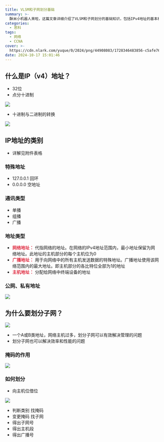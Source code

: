 ```yaml
---
title: VLSM和子网划分基础
summary: >-
  酥米小机器人来啦，这篇文章详细介绍了VLSM和子网划分的基础知识，包括IPv4地址的基本概念如32位二进制表示、点分十进制格式以及二进制与十进制转换；接着阐述了IP地址的五类网络系统、特殊地址如127.0.0.1回环地址和0.0.0.0空地址；覆盖了单播、组播、广播三种通讯类型，并解释了网络地址用于标识网络、广播地址用于向整个网络发送数据、主机地址分配给终端设备的定义；还简要提及了公网与私有地址的区别；然后解释了划分子网的必要原因，如解决A或B类网络主机过多导致的管理问题和性能优化；深入探讨了子网掩码的作用是区分网络号与主机号；并指导了划分子网的步骤，包括向主机位借位、根据地址类别确定掩码、修改掩码找到子网、计算子网号、主机段范围和广播地址；通过这些内容，读者能够掌握子网划分技巧，提升网络设计的效率和可管理性
categories:
  - 思科
tags:
  - 网络
  - CCNA
cover: >-
  https://cdn.nlark.com/yuque/0/2024/png/44908083/1728346483856-c5afe761-4939-4551-9121-403cde372526.png
date: 2024-10-17 15:01:46
---
```


<meta name="referrer" content="no-referrer" />

## 什么是IP（v4）地址？
+ 32位
+ 点分十进制

![](https://cdn.nlark.com/yuque/0/2024/png/44908083/1728346483856-c5afe761-4939-4551-9121-403cde372526.png)

+ 十进制与二进制的转换

![](https://cdn.nlark.com/yuque/0/2024/png/44908083/1728346736794-9facc6d2-b099-4632-ba63-1fff0cc06538.png)

## IP地址的类别
+ 详解见附件表格

### 特殊地址
+ 127.0.0.1 回环
+ 0.0.0.0 空地址

### 通讯类型
+ 单播
+ 组播
+ 广播

### 地址类型
+ **<font style="color:#DF2A3F;">网络地址：</font>** 代指网络的地址。在网络的IPv4地址范围内，最小地址保留为网络地址。此地址的主机部分的每个主机位为0
+ **<font style="color:#DF2A3F;">广播地址：</font>** 用于向网络中的所有主机发送数据的特殊地址。广播地址使用该网络范围内的最大地址。即主机部分的各比特位全部为1的地址
+ **<font style="color:#DF2A3F;">主机地址：</font>** 分配给网络中终端设备的地址

### 公网、私有地址
![](https://cdn.nlark.com/yuque/0/2024/png/44908083/1728351711647-589eb4fc-6491-4c49-a018-a5f006366124.png)

## 为什么要划分子网？
![](https://cdn.nlark.com/yuque/0/2024/png/44908083/1728348829408-7687d102-2ca3-4736-9b17-d553c72c65df.png)

+ 一个A或B类地址，网络主机过多，划分子网可以有效解决管理的问题
+ 划分子网也可以解决效率和性能的问题

### 掩码的作用
![](https://cdn.nlark.com/yuque/0/2024/png/44908083/1728349082195-118bf88e-93f0-4dba-9d1b-32d81556acea.png)

### 如何划分
+ 向主机位借位

![](https://cdn.nlark.com/yuque/0/2024/png/44908083/1728349853356-7a427b0e-819e-4cf5-9194-66190b055562.png)

+ 判断类别 找掩码
+ 变更掩码 找子网
+ 得出子网号
+ 得出主机段
+ 得出广播号